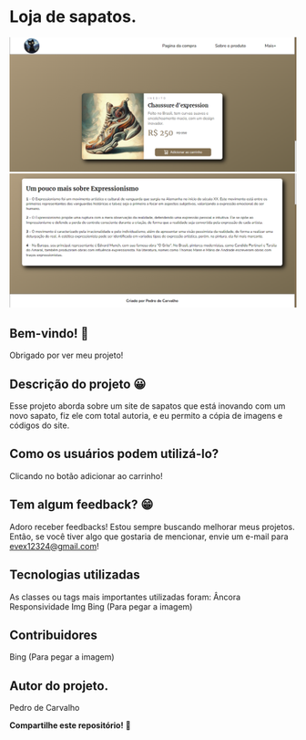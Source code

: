 # Loja de sapatos.

![Visualização do site Loja de sapatos](./github/capa-do-projeto.png)
![Visualização do site Loja de sapatos](./github/capa-do-projeto-2.png)

## Bem-vindo! 👋
Obrigado por ver meu projeto!

## Descrição do projeto 😀
Esse projeto aborda sobre um site de sapatos que está inovando com um novo sapato, fiz ele com total autoria, e eu permito a cópia de imagens e códigos do site.

## Como os usuários podem utilizá-lo?
Clicando no botão adicionar ao carrinho!

## Tem algum feedback? 😁
Adoro receber feedbacks! Estou sempre buscando melhorar meus projetos. Então, se você tiver algo que gostaria de mencionar, envie um e-mail para evex12324@gmail.com!

## Tecnologias utilizadas
As classes ou tags mais importantes utilizadas foram:
Âncora
Responsividade
Img
Bing (Para pegar a imagem)

## Contribuidores
Bing (Para pegar a imagem)

## Autor do projeto.
Pedro de Carvalho

**Compartilhe este repositório!** 🚀
